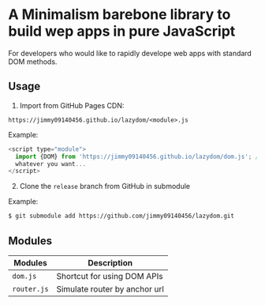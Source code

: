 # A Minimalism barebone library to build wep apps in pure JavaScript

For developers who would like to rapidly develope web apps with standard DOM methods.

## Usage

1. Import from GitHub Pages CDN:

`https://jimmy09140456.github.io/lazydom/<module>.js`

Example:

```javascript
<script type="module">
  import {DOM} from 'https://jimmy09140456.github.io/lazydom/dom.js'; //Do
  whatever you want...
</script>
```

2. Clone the `release` branch from GitHub in submodule

Example:

```sh
$ git submodule add https://github.com/jimmy09140456/lazydom.git
```

## Modules

| Modules     | Description                   |
| ----------- | ----------------------------- |
| `dom.js`    | Shortcut for using DOM APIs   |
| `router.js` | Simulate router by anchor url |
